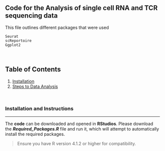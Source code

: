 ## Code for the Analysis of single cell RNA and TCR sequencing data

This file outlines different packages that were used

```
Seurat
scReportoire
Ggplot2 

```
&nbsp;
&nbsp;
&nbsp;

## Table of Contents
1. [Installation](#installation-and-launching-shiny-dashboard)
2. [Steps to Data Analysis](#steps-to-data-analysis)

&nbsp;
&nbsp;
&nbsp;

### **Installation and Instructions**
---------------------
The **code** can be downloaded and opened in **RStudios**. Please download the **_Required_Packages.R_** file and run it, which will attempt to automatically install the required packages. 

>  Ensure you have R version 4.1.2 or higher for compatibility. 

&nbsp;
&ensp;

&ensp;
